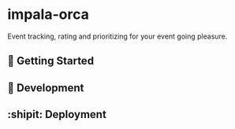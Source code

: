 impala-orca
===================

Event tracking, rating and prioritizing for your event going pleasure.


## :running: Getting Started



## :construction_worker: Development



## :shipit: Deployment
